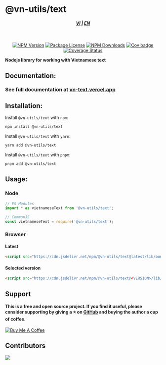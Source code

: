 # @vn-utils/text

<div style="text-align: center;">
    <h5>
        <a href="./README.md">VI</a>
        |
        <a href="./README.en_US.md">EN</a>
    </h5>
</div>
<br/>

<p align="center">
<a href="https://www.npmjs.com/package/@vn-utils/text" target="_blank"><img src="https://img.shields.io/npm/v/@vn-utils/text" alt="NPM Version" /></a>
<a href="https://www.npmjs.com/package/@vn-utils/text" target="_blank"><img src="https://img.shields.io/npm/l/@vn-utils/text" alt="Package License"><a>
<a href="https://www.npmjs.com/package/@vn-utils/text" target="_blank"><img src="https://img.shields.io/npm/dm/@vn-utils/text" alt="NPM Downloads"></a>
<a href="https://github.com/lehuygiang28/text/actions/workflows/test-cov.yml" target="_blank"><img src="https://github.com/lehuygiang28/text/actions/workflows/test-cov.yml/badge.svg" alt="Cov badge"></a>
<a href='https://coveralls.io/github/lehuygiang28/text?branch=main'><img src='https://coveralls.io/repos/github/lehuygiang28/text/badge.svg?branch=main' alt='Coverage Status' /></a>
</p>

<strong>Nodejs library for working with Vietnamese text</strong>

## Documentation:

### See full documentation at [vn-text.vercel.app](https://vn-text.vercel.app/)

## Installation:

Install `@vn-utils/text` with `npm`:

```bash
npm install @vn-utils/text
```

Install `@vn-utils/text` with `yarn`:

```bash
yarn add @vn-utils/text
```

Install `@vn-utils/text` with `pnpm`:

```bash
pnpm add @vn-utils/text
```

## Usage:

### Node

```typescript
// ES Modules
import * as vietnameseText from '@vn-utils/text';

// CommonJS
const vietnameseText = require('@vn-utils/text');
```

### Browser

#### Latest

```html
<script src="https://cdn.jsdelivr.net/npm/@vn-utils/text@latest/lib/bundle.js"></script>
```

#### Selected version

```html
<script src="https://cdn.jsdelivr.net/npm/@vn-utils/text@<VERSION>/lib/bundle.js"></script>
```

## Support

#### This is a free and open source project. If you find it useful, please consider supporting by giving a ⭐️ on [GitHub](https://github.com/lehuygiang28/text) and buying the author a cup of coffee.

<a href="https://www.buymeacoffee.com/lehuygiang28" target="_blank"><img src="https://www.buymeacoffee.com/assets/img/custom_images/yellow_img.png" alt="Buy Me A Coffee"></a>

## Contributors

<a href="https://github.com/lehuygiang28/text/graphs/contributors">
  <img src="https://contrib.rocks/image?repo=lehuygiang28/text" />
</a>
